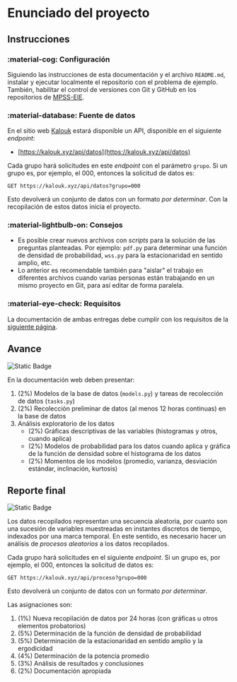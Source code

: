 # Enunciado del proyecto

## Instrucciones

### :material-cog: Configuración

Siguiendo las instrucciones de esta documentación y el archivo `README.md`, instalar y ejecutar localmente el repositorio con el problema de ejemplo. También, habilitar el control de versiones con Git y GitHub en los repositorios de [MPSS-EIE](https://github.com/mpss-eie).

### :material-database: Fuente de datos

En el sitio web [Kalouk](https://kalouk.xyz/) estará disponible un API, disponible en el siguiente *endpoint*:

- [https://kalouk.xyz/api/datos](https://kalouk.xyz/api/datos)

Cada grupo hará solicitudes en este *endpoint* con el parámetro `grupo`. Si un grupo es, por ejemplo, el 000, entonces la solicitud de datos es:

```http
GET https://kalouk.xyz/api/datos?grupo=000
```

Esto devolverá un conjunto de datos con un formato *por determinar*. Con la recopilación de estos datos inicia el proyecto.

### :material-lightbulb-on: Consejos

- Es posible crear nuevos archivos con *scripts* para la solución de las preguntas planteadas. Por ejemplo: `pdf.py` para determinar una función de densidad de probabilidad, `wss.py` para la estacionaridad en sentido amplio, etc.
- Lo anterior es recomendable también para "aislar" el trabajo en diferentes archivos cuando varias personas están trabajando en un mismo proyecto en Git, para así editar de forma paralela.

### :material-eye-check: Requisitos

La documentación de ambas entregas debe cumplir con los requisitos de la [siguiente página](requisitos.md).

## Avance

![Static Badge](https://img.shields.io/badge/VALOR-10%25-blue)

En la documentación web deben presentar:

1. (2%) Modelos de la base de datos (`models.py`) y tareas de recolección de datos (`tasks.py`) 
2. (2%) Recolección preliminar de datos (al menos 12 horas continuas) en la base de datos 
3. Análisis exploratorio de los datos
    - (2%) Gráficas descriptivas de las variables (histogramas y otros, cuando aplica) 
    - (2%) Modelos de probabilidad para los datos cuando aplica y gráfica de la función de densidad sobre el histograma de los datos 
    - (2%) Momentos de los modelos (promedio, varianza, desviación estándar, inclinación, kurtosis) 

## Reporte final

![Static Badge](https://img.shields.io/badge/VALOR-20%25-blue)

Los datos recopilados representan una secuencia aleatoria, por cuanto son una sucesión de variables muestreadas en instantes discretos de tiempo, indexados por una marca temporal. En este sentido, es necesario hacer un análisis de *procesos aleatorios* a los datos recopilados.

Cada grupo hará solicitudes en el siguiente *endpoint*. Si un grupo es, por ejemplo, el 000, entonces la solicitud de datos es:

```http
GET https://kalouk.xyz/api/proceso?grupo=000
```

Esto devolverá un conjunto de datos con un formato *por determinar*.

Las asignaciones son:

1. (1%) Nueva recopilación de datos por 24 horas (con gráficas u otros elementos probatorios)
2. (5%) Determinación de la función de densidad de probabilidad
3. (5%) Determinación de la estacionaridad en sentido amplio y la ergodicidad
4. (4%) Determinación de la potencia promedio
5. (3%) Análisis de resultados y conclusiones
6. (2%) Documentación apropiada
